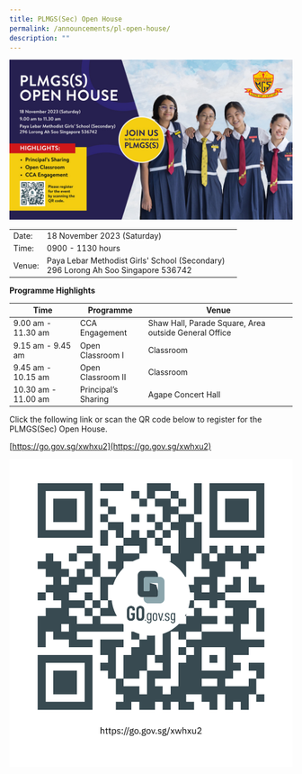 ```yaml
---
title: PLMGS(Sec) Open House
permalink: /announcements/pl-open-house/
description: ""
---
```

![](/images/plmgs%20banner.jpg)



|  | |  |
| -------- | -------- | -------- |
| Date:     |18 November 2023 (Saturday)| 
| Time:     |0900 - 1130 hours| 
| Venue:     |Paya Lebar Methodist Girls' School (Secondary)       <br> 296 Lorong Ah Soo Singapore 536742|

**Programme Highlights**

| Time | Programme | Venue |
| -------- | -------- | -------- |
| 9.00 am - 11.30 am     | CCA Engagement    | Shaw Hall, Parade Square, Area outside General Office     |
| 9.15 am - 9.45 am     | Open Classroom I     | Classroom     |
| 9.45 am - 10.15 am     | Open Classroom II     | Classroom     |
| 10.30 am - 11.00 am     | Principal’s Sharing     | Agape Concert Hall     |

Click the following link or scan the QR code below to register for the PLMGS(Sec) Open House.

[https://go.gov.sg/xwhxu2](https://go.gov.sg/xwhxu2)

![](/images/xwhxu2.png)